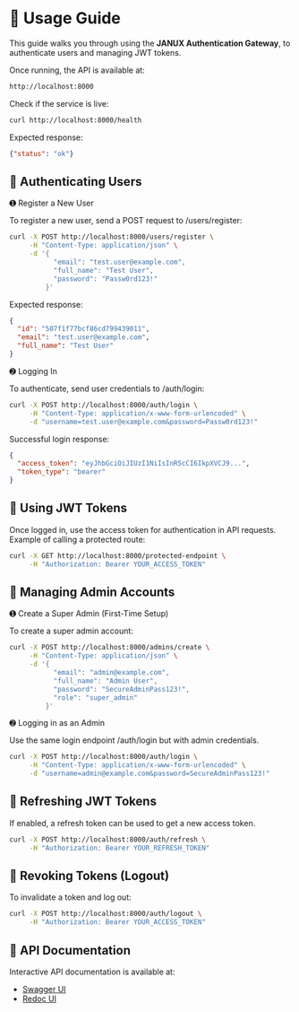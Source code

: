 # 🚀 Usage Guide

This guide walks you through using the **JANUX Authentication Gateway**, to authenticate users and managing JWT tokens.

Once running, the API is available at:

```bash
http://localhost:8000
```

Check if the service is live:

```bash
curl http://localhost:8000/health
```

Expected response:
```json
{"status": "ok"}
```


## 🔑 Authenticating Users

➊ Register a New User

To register a new user, send a POST request to /users/register:

```bash
curl -X POST http://localhost:8000/users/register \
     -H "Content-Type: application/json" \
     -d '{
           "email": "test.user@example.com",
           "full_name": "Test User",
           "password": "Passw0rd123!"
         }'
```

Expected response:

```json
{
  "id": "507f1f77bcf86cd799439011",
  "email": "test.user@example.com",
  "full_name": "Test User"
}
```

➋ Logging In

To authenticate, send user credentials to /auth/login:

```bash
curl -X POST http://localhost:8000/auth/login \
     -H "Content-Type: application/x-www-form-urlencoded" \
     -d "username=test.user@example.com&password=Passw0rd123!"
```

Successful login response:

```json
{
  "access_token": "eyJhbGciOiJIUzI1NiIsInR5cCI6IkpXVCJ9...",
  "token_type": "bearer"
}
```

## 🔐 Using JWT Tokens

Once logged in, use the access token for authentication in API requests. Example of calling a protected route:

```bash
curl -X GET http://localhost:8000/protected-endpoint \
     -H "Authorization: Bearer YOUR_ACCESS_TOKEN"
```

## 🎫 Managing Admin Accounts

➊ Create a Super Admin (First-Time Setup)

To create a super admin account:

```bash
curl -X POST http://localhost:8000/admins/create \
     -H "Content-Type: application/json" \
     -d '{
           "email": "admin@example.com",
           "full_name": "Admin User",
           "password": "SecureAdminPass123!",
           "role": "super_admin"
         }'
```

➋ Logging in as an Admin

Use the same login endpoint /auth/login but with admin credentials.

```bash
curl -X POST http://localhost:8000/auth/login \
     -H "Content-Type: application/x-www-form-urlencoded" \
     -d "username=admin@example.com&password=SecureAdminPass123!"
```

## 🔄 Refreshing JWT Tokens

If enabled, a refresh token can be used to get a new access token.

```bash
curl -X POST http://localhost:8000/auth/refresh \
     -H "Authorization: Bearer YOUR_REFRESH_TOKEN"
```

## 📛 Revoking Tokens (Logout)

To invalidate a token and log out:

```bash
curl -X POST http://localhost:8000/auth/logout \
     -H "Authorization: Bearer YOUR_ACCESS_TOKEN"
```

## 📂 API Documentation

Interactive API documentation is available at:

- [Swagger UI](http://localhost:8000/docs)
- [Redoc UI](http://localhost:8000/redoc)
